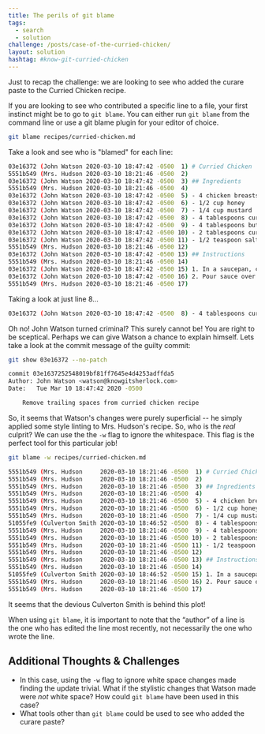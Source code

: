 ```yaml
---
title: The perils of git blame
tags:
  - search
  - solution
challenge: /posts/case-of-the-curried-chicken/
layout: solution
hashtag: #know-git-curried-chicken
---
```


Just to recap the challenge: we are looking to see who added the curare paste to the Curried Chicken recipe.

If you are looking to see who contributed a specific line to a file, your first instinct might be to go to `git blame`. You can either run `git blame` from the command line or use a git blame plugin for your editor of choice.

```bash
git blame recipes/curried-chicken.md
```

Take a look and see who is "blamed" for each line:

```bash
03e16372 (John Watson 2020-03-10 18:47:42 -0500  1) # Curried Chicken
5551b549 (Mrs. Hudson 2020-03-10 18:21:46 -0500  2)
03e16372 (John Watson 2020-03-10 18:47:42 -0500  3) ## Ingredients
5551b549 (Mrs. Hudson 2020-03-10 18:21:46 -0500  4)
03e16372 (John Watson 2020-03-10 18:47:42 -0500  5) - 4 chicken breasts
03e16372 (John Watson 2020-03-10 18:47:42 -0500  6) - 1/2 cup honey
03e16372 (John Watson 2020-03-10 18:47:42 -0500  7) - 1/4 cup mustard
03e16372 (John Watson 2020-03-10 18:47:42 -0500  8) - 4 tablespoons curare paste
03e16372 (John Watson 2020-03-10 18:47:42 -0500  9) - 4 tablespoons butter
03e16372 (John Watson 2020-03-10 18:47:42 -0500 10) - 2 tablespoons curry power
03e16372 (John Watson 2020-03-10 18:47:42 -0500 11) - 1/2 teaspoon salt
5551b549 (Mrs. Hudson 2020-03-10 18:21:46 -0500 12)
03e16372 (John Watson 2020-03-10 18:47:42 -0500 13) ## Instructions
5551b549 (Mrs. Hudson 2020-03-10 18:21:46 -0500 14)
03e16372 (John Watson 2020-03-10 18:47:42 -0500 15) 1. In a saucepan, combine the honey, mustard, curare paste, butter, curry power, and salt. Heat until it begins to bubble.
03e16372 (John Watson 2020-03-10 18:47:42 -0500 16) 2. Pour sauce over chicken and heat in oven for 375&deg;F for 30 minutes.
5551b549 (Mrs. Hudson 2020-03-10 18:21:46 -0500 17)
```

Taking a look at just line 8...

```bash
03e16372 (John Watson 2020-03-10 18:47:42 -0500  8) - 4 tablespoons curare paste
```

Oh no! John Watson turned criminal? This surely cannot be! You are right to be sceptical. Perhaps we can give Watson a chance to explain himself. Lets take a look at the commit message of the guilty commit:

```bash
git show 03e16372 --no-patch
```

```bash
commit 03e1637252548019bf81ff7645e4d4253adffda5
Author: John Watson <watson@knowgitsherlock.com>
Date:   Tue Mar 10 18:47:42 2020 -0500

    Remove trailing spaces from curried chicken recipe

```

So, it seems that Watson's changes were purely superficial -- he simply applied some style linting to Mrs. Hudson's recipe. So, who is the _real_ culprit? We can use the the `-w` flag to ignore the whitespace. This flag is the perfect tool for this particular job!

```bash
git blame -w recipes/curried-chicken.md
```

```bash
5551b549 (Mrs. Hudson     2020-03-10 18:21:46 -0500  1) # Curried Chicken
5551b549 (Mrs. Hudson     2020-03-10 18:21:46 -0500  2)
5551b549 (Mrs. Hudson     2020-03-10 18:21:46 -0500  3) ## Ingredients
5551b549 (Mrs. Hudson     2020-03-10 18:21:46 -0500  4)
5551b549 (Mrs. Hudson     2020-03-10 18:21:46 -0500  5) - 4 chicken breasts
5551b549 (Mrs. Hudson     2020-03-10 18:21:46 -0500  6) - 1/2 cup honey
5551b549 (Mrs. Hudson     2020-03-10 18:21:46 -0500  7) - 1/4 cup mustard
51055fe9 (Culverton Smith 2020-03-10 18:46:52 -0500  8) - 4 tablespoons curare paste
5551b549 (Mrs. Hudson     2020-03-10 18:21:46 -0500  9) - 4 tablespoons butter
5551b549 (Mrs. Hudson     2020-03-10 18:21:46 -0500 10) - 2 tablespoons curry power
5551b549 (Mrs. Hudson     2020-03-10 18:21:46 -0500 11) - 1/2 teaspoon salt
5551b549 (Mrs. Hudson     2020-03-10 18:21:46 -0500 12)
5551b549 (Mrs. Hudson     2020-03-10 18:21:46 -0500 13) ## Instructions
5551b549 (Mrs. Hudson     2020-03-10 18:21:46 -0500 14)
51055fe9 (Culverton Smith 2020-03-10 18:46:52 -0500 15) 1. In a saucepan, combine the honey, mustard, curare paste, butter, curry power, and salt. Heat until it begins to bubble.
5551b549 (Mrs. Hudson     2020-03-10 18:21:46 -0500 16) 2. Pour sauce over chicken and heat in oven for 375&deg;F for 30 minutes.
5551b549 (Mrs. Hudson     2020-03-10 18:21:46 -0500 17)
```

It seems that the devious Culverton Smith is behind this plot!

When using `git blame`, it is important to note that the “author” of a line is the one who has edited the line most recently, not necessarily the one who wrote the line.

## Additional Thoughts & Challenges

- In this case, using the `-w` flag to ignore white space changes made finding the update trivial. What if the stylistic changes that Watson made were _not_ white space? How could `git blame` have been used in this case?
- What tools other than `git blame` could be used to see who added the curare paste?
